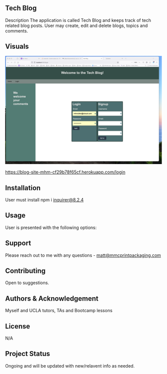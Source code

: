 ## Tech Blog
Description
The application is called Tech Blog and keeps track of tech related blog posts.  User may create, edit and delete 
blogs, topics and comments. 

## Visuals

![Alt text](/Screenshot.png)

https://blog-site-mhm-cf29b78f65cf.herokuapp.com/login

## Installation
User must install npm i inquirer@8.2.4

## Usage
User is presented with the following options: 

## Support
Please reach out to me with any questions - matt@mmcprintpackaging.com

## Contributing
Open to suggestions.

## Authors & Acknowledgement
Myself and UCLA tutors, TAs and Bootcamp lessons

## License
N/A

## Project Status
Ongoing and will be updated with new/relavent info as needed.
